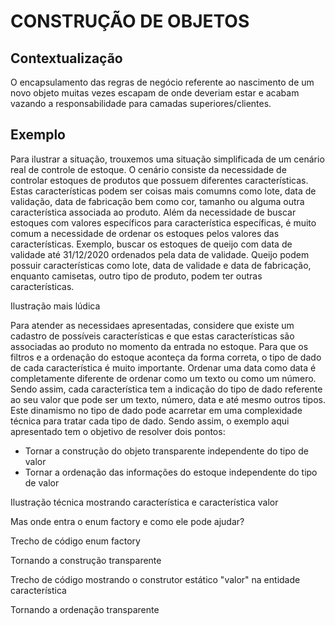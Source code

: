 # CONSTRUÇÃO DE OBJETOS


## Contextualização

O encapsulamento das regras de negócio referente ao nascimento de um novo objeto muitas vezes escapam de onde deveriam estar e acabam vazando a responsabilidade para camadas superiores/clientes.

## Exemplo

Para ilustrar a situação, trouxemos uma situação simplificada de um cenário real de controle de estoque. O cenário consiste da necessidade de controlar estoques de produtos que possuem diferentes características. Estas características podem ser coisas mais comumns como lote, data de validação, data de  fabricação bem como cor, tamanho ou alguma outra característica associada ao produto. Além da necessidade de buscar estoques com valores específicos para característica específicas, é muito comum a necessidade de ordenar os estoques pelos valores das características. Exemplo, buscar os estoques de queijo com data de validade até 31/12/2020 ordenados pela data de validade. 
Queijo podem possuir características como lote, data de validade e data de fabricação, enquanto camisetas, outro tipo de produto, podem ter outras características.

Ilustração mais lúdica


Para atender as necessidaes apresentadas, considere que existe um cadastro de possíveis características e que estas características são associadas ao produto no momento da entrada no estoque. Para que os filtros e a ordenação do estoque aconteça da forma correta, o tipo de dado de cada característica é muito importante. Ordenar uma data como data é completamente diferente de ordenar como um texto ou como um número. Sendo assim, cada característica tem a indicação do tipo de dado referente ao seu valor que pode ser um texto, número, data e até mesmo outros tipos. Este dinamismo no tipo de dado pode acarretar em uma complexidade técnica para tratar cada tipo de dado. Sendo assim, o exemplo aqui apresentado tem o objetivo de resolver dois pontos:
* Tornar a construção do objeto transparente independente do tipo de valor
* Tornar a ordenação das informações do estoque independente do tipo de valor

Ilustração técnica mostrando característica e característica valor

Mas onde entra o enum factory e como ele pode ajudar?

Trecho de código enum factory

Tornando a construção transparente

Trecho de código mostrando o construtor estático "valor" na entidade característica

Tornando a ordenação transparente






